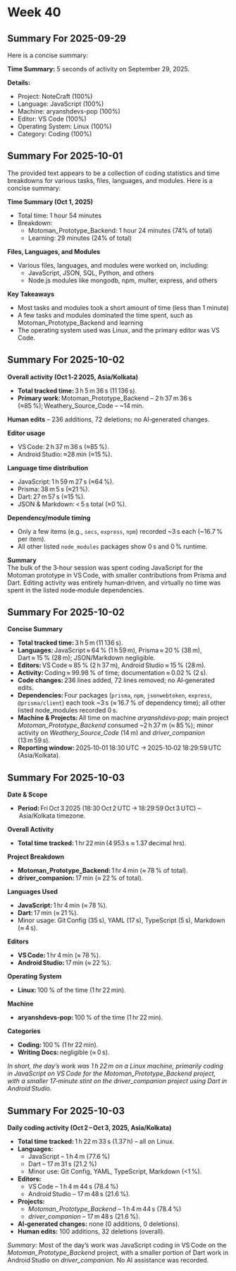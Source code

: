 # Week 40

## Summary For 2025-09-29
Here is a concise summary:

**Time Summary:** 5 seconds of activity on September 29, 2025.

**Details:**

* Project: NoteCraft (100%)
* Language: JavaScript (100%)
* Machine: aryanshdevs-pop (100%)
* Editor: VS Code (100%)
* Operating System: Linux (100%)
* Category: Coding (100%)

## Summary For 2025-10-01
The provided text appears to be a collection of coding statistics and time breakdowns for various tasks, files, languages, and modules. Here is a concise summary:

**Time Summary (Oct 1, 2025)**

* Total time: 1 hour 54 minutes
* Breakdown:
	+ Motoman_Prototype_Backend: 1 hour 24 minutes (74% of total)
	+ Learning: 29 minutes (24% of total)

**Files, Languages, and Modules**

* Various files, languages, and modules were worked on, including:
	+ JavaScript, JSON, SQL, Python, and others
	+ Node.js modules like mongodb, npm, multer, express, and others

**Key Takeaways**

* Most tasks and modules took a short amount of time (less than 1 minute)
* A few tasks and modules dominated the time spent, such as Motoman_Prototype_Backend and learning
* The operating system used was Linux, and the primary editor was VS Code.

## Summary For 2025-10-02
**Overall activity (Oct 1‑2 2025, Asia/Kolkata)**  
- **Total tracked time:** 3 h 5 m 36 s (11 136 s).  
- **Primary work:** Motoman_Prototype_Backend – 2 h 37 m 36 s (≈85 %); Weathery_Source_Code – ~14 min.  

**Human edits** – 236 additions, 72 deletions; no AI‑generated changes.

**Editor usage**  
- VS Code: 2 h 37 m 36 s (≈85 %).  
- Android Studio: ≈28 min (≈15 %).  

**Language time distribution**  
- JavaScript: 1 h 59 m 27 s (≈64 %).  
- Prisma: 38 m 5 s (≈21 %).  
- Dart: 27 m 57 s (≈15 %).  
- JSON & Markdown: < 5 s total (≈0 %).  

**Dependency/module timing**  
- Only a few items (e.g., `secs`, `express`, `npm`) recorded ~3 s each (~16.7 % per item).  
- All other listed `node_modules` packages show 0 s and 0 % runtime.  

**Summary**  
The bulk of the 3‑hour session was spent coding JavaScript for the Motoman prototype in VS Code, with smaller contributions from Prisma and Dart. Editing activity was entirely human‑driven, and virtually no time was spent in the listed node‑module dependencies.

## Summary For 2025-10-02
**Concise Summary**

- **Total tracked time:** 3 h 5 m (11 136 s).  
- **Languages:** JavaScript ≈ 64 % (1 h 59 m), Prisma ≈ 20 % (38 m), Dart ≈ 15 % (28 m); JSON/Markdown negligible.  
- **Editors:** VS Code ≈ 85 % (2 h 37 m), Android Studio ≈ 15 % (28 m).  
- **Activity:** Coding ≈ 99.98 % of time; documentation ≈ 0.02 % (2 s).  
- **Code changes:** 236 lines added, 72 lines removed; no AI‑generated edits.  
- **Dependencies:** Four packages (`prisma`, `npm`, `jsonwebtoken`, `express`, `@prisma/client`) each took ~3 s (≈ 16.7 % of dependency time); all other listed node_modules recorded 0 s.  
- **Machine & Projects:** All time on machine *aryanshdevs‑pop*; main project *Motoman_Prototype_Backend* consumed ~2 h 37 m (≈ 85 %); minor activity on *Weathery_Source_Code* (14 m) and *driver_companion* (13 m 59 s).  
- **Reporting window:** 2025‑10‑01 18:30 UTC → 2025‑10‑02 18:29:59 UTC (Asia/Kolkata).  

## Summary For 2025-10-03
**Date & Scope**  
- **Period:** Fri Oct 3 2025 (18:30 Oct 2 UTC → 18:29:59 Oct 3 UTC) – Asia/Kolkata timezone.  

**Overall Activity**  
- **Total time tracked:** 1 hr 22 min (4 953 s ≈ 1.37 decimal hrs).  

**Project Breakdown**  
- **Motoman_Prototype_Backend:** 1 hr 4 min (≈ 78 % of total).  
- **driver_companion:** 17 min (≈ 22 % of total).  

**Languages Used**  
- **JavaScript:** 1 hr 4 min (≈ 78 %).  
- **Dart:** 17 min (≈ 21 %).  
- Minor usage: Git Config (35 s), YAML (17 s), TypeScript (5 s), Markdown (≈ 4 s).  

**Editors**  
- **VS Code:** 1 hr 4 min (≈ 78 %).  
- **Android Studio:** 17 min (≈ 22 %).  

**Operating System**  
- **Linux:** 100 % of the time (1 hr 22 min).  

**Machine**  
- **aryanshdevs‑pop:** 100 % of the time (1 hr 22 min).  

**Categories**  
- **Coding:** 100 % (1 hr 22 min).  
- **Writing Docs:** negligible (≈ 0 s).  

*In short, the day’s work was 1 h 22 m on a Linux machine, primarily coding in JavaScript on VS Code for the Motoman_Prototype_Backend project, with a smaller 17‑minute stint on the driver_companion project using Dart in Android Studio.*

## Summary For 2025-10-03
**Daily coding activity (Oct 2 – Oct 3, 2025, Asia/Kolkata)**  

- **Total time tracked:** 1 h 22 m 33 s (1.37 h) – all on Linux.  
- **Languages:**  
  - JavaScript – 1 h 4 m (77.6 %)  
  - Dart – 17 m 31 s (21.2 %)  
  - Minor use: Git Config, YAML, TypeScript, Markdown (<1 %).  
- **Editors:**  
  - VS Code – 1 h 4 m 44 s (78.4 %)  
  - Android Studio – 17 m 48 s (21.6 %).  
- **Projects:**  
  - *Motoman_Prototype_Backend* – 1 h 4 m 44 s (78.4 %)  
  - *driver_companion* – 17 m 48 s (21.6 %).  
- **AI‑generated changes:** none (0 additions, 0 deletions).  
- **Human edits:** 100 additions, 32 deletions (overall).  

*Summary:* Most of the day’s work was JavaScript coding in VS Code on the *Motoman_Prototype_Backend* project, with a smaller portion of Dart work in Android Studio on *driver_companion*. No AI assistance was recorded.